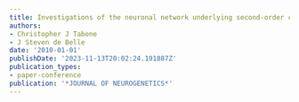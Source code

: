 ```yaml
---
title: Investigations of the neuronal network underlying second-order conditioning
authors:
- Christopher J Tabone
- J Steven de Belle
date: '2010-01-01'
publishDate: '2023-11-13T20:02:24.191887Z'
publication_types:
- paper-conference
publication: '*JOURNAL OF NEUROGENETICS*'
---
```

